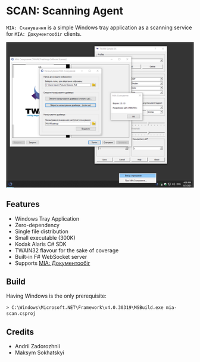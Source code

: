 SCAN: Scanning Agent
====================

`МІА: Сканування` is a simple Windows tray application as a scanning service for `МІА: Документообіг` clients.

![Screenshot](/Resources/screenshot.png?v=1)

Features
--------

* Windows Tray Application
* Zero-dependency
* Single file distribution 
* Small executable (300K)
* Kodak Alaris C# SDK
* TWAIN32 flavour for the sake of coverage
* Built-in F# WebSocket server
* Supports <a href="https://crm.erp.uno">МІА: Документообіг</a>

Build
-----

Having Windows is the only prerequisite:

```
> C:\Windows\Microsoft.NET\Framework\v4.0.30319\MSBuild.exe mia-scan.csproj
```

Credits
-------

* Andrii Zadorozhnii
* Maksym Sokhatskyi

